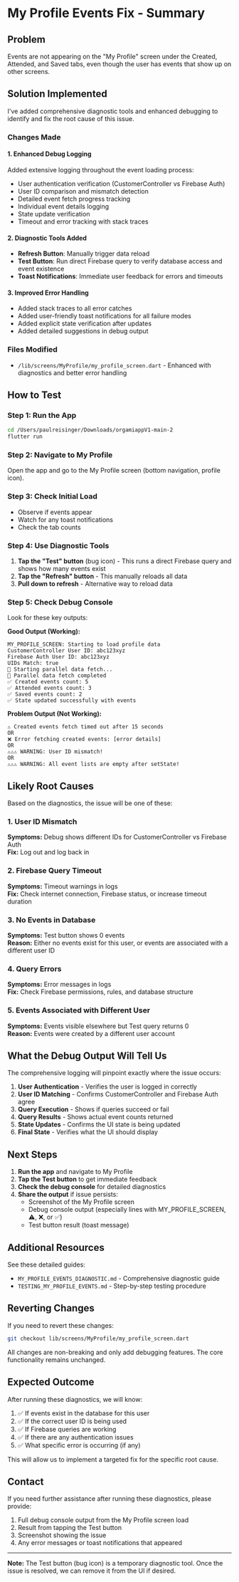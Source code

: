 # My Profile Events Fix - Summary

## Problem
Events are not appearing on the "My Profile" screen under the Created, Attended, and Saved tabs, even though the user has events that show up on other screens.

## Solution Implemented

I've added comprehensive diagnostic tools and enhanced debugging to identify and fix the root cause of this issue.

### Changes Made

#### 1. Enhanced Debug Logging
Added extensive logging throughout the event loading process:
- User authentication verification (CustomerController vs Firebase Auth)
- User ID comparison and mismatch detection
- Detailed event fetch progress tracking
- Individual event details logging
- State update verification
- Timeout and error tracking with stack traces

#### 2. Diagnostic Tools Added
- **Refresh Button**: Manually trigger data reload
- **Test Button**: Run direct Firebase query to verify database access and event existence
- **Toast Notifications**: Immediate user feedback for errors and timeouts

#### 3. Improved Error Handling
- Added stack traces to all error catches
- Added user-friendly toast notifications for all failure modes
- Added explicit state verification after updates
- Added detailed suggestions in debug output

### Files Modified
- `/lib/screens/MyProfile/my_profile_screen.dart` - Enhanced with diagnostics and better error handling

## How to Test

### Step 1: Run the App
```bash
cd /Users/paulreisinger/Downloads/orgamiappV1-main-2
flutter run
```

### Step 2: Navigate to My Profile
Open the app and go to the My Profile screen (bottom navigation, profile icon).

### Step 3: Check Initial Load
- Observe if events appear
- Watch for any toast notifications
- Check the tab counts

### Step 4: Use Diagnostic Tools
1. **Tap the "Test" button** (bug icon) - This runs a direct Firebase query and shows how many events exist
2. **Tap the "Refresh" button** - This manually reloads all data
3. **Pull down to refresh** - Alternative way to reload data

### Step 5: Check Debug Console
Look for these key outputs:

**Good Output (Working):**
```
MY_PROFILE_SCREEN: Starting to load profile data
CustomerController User ID: abc123xyz
Firebase Auth User ID: abc123xyz
UIDs Match: true
🔵 Starting parallel data fetch...
🔵 Parallel data fetch completed
✅ Created events count: 5
✅ Attended events count: 3
✅ Saved events count: 2
✅ State updated successfully with events
```

**Problem Output (Not Working):**
```
⚠️ Created events fetch timed out after 15 seconds
OR
❌ Error fetching created events: [error details]
OR
⚠️⚠️⚠️ WARNING: User ID mismatch!
OR
⚠️⚠️⚠️ WARNING: All event lists are empty after setState!
```

## Likely Root Causes

Based on the diagnostics, the issue will be one of these:

### 1. User ID Mismatch
**Symptoms:** Debug shows different IDs for CustomerController vs Firebase Auth  
**Fix:** Log out and log back in

### 2. Firebase Query Timeout
**Symptoms:** Timeout warnings in logs  
**Fix:** Check internet connection, Firebase status, or increase timeout duration

### 3. No Events in Database
**Symptoms:** Test button shows 0 events  
**Reason:** Either no events exist for this user, or events are associated with a different user ID

### 4. Query Errors
**Symptoms:** Error messages in logs  
**Fix:** Check Firebase permissions, rules, and database structure

### 5. Events Associated with Different User
**Symptoms:** Events visible elsewhere but Test query returns 0  
**Reason:** Events were created by a different user account

## What the Debug Output Will Tell Us

The comprehensive logging will pinpoint exactly where the issue occurs:

1. **User Authentication** - Verifies the user is logged in correctly
2. **User ID Matching** - Confirms CustomerController and Firebase Auth agree
3. **Query Execution** - Shows if queries succeed or fail
4. **Query Results** - Shows actual event counts returned
5. **State Updates** - Confirms the UI state is being updated
6. **Final State** - Verifies what the UI should display

## Next Steps

1. **Run the app** and navigate to My Profile
2. **Tap the Test button** to get immediate feedback
3. **Check the debug console** for detailed diagnostics
4. **Share the output** if issue persists:
   - Screenshot of the My Profile screen
   - Debug console output (especially lines with MY_PROFILE_SCREEN, ⚠️, ❌, or ✅)
   - Test button result (toast message)

## Additional Resources

See these detailed guides:
- `MY_PROFILE_EVENTS_DIAGNOSTIC.md` - Comprehensive diagnostic guide
- `TESTING_MY_PROFILE_EVENTS.md` - Step-by-step testing procedure

## Reverting Changes

If you need to revert these changes:
```bash
git checkout lib/screens/MyProfile/my_profile_screen.dart
```

All changes are non-breaking and only add debugging features. The core functionality remains unchanged.

## Expected Outcome

After running these diagnostics, we will know:
1. ✅ If events exist in the database for this user
2. ✅ If the correct user ID is being used
3. ✅ If Firebase queries are working
4. ✅ If there are any authentication issues
5. ✅ What specific error is occurring (if any)

This will allow us to implement a targeted fix for the specific root cause.

## Contact

If you need further assistance after running these diagnostics, please provide:
1. Full debug console output from the My Profile screen load
2. Result from tapping the Test button
3. Screenshot showing the issue
4. Any error messages or toast notifications that appeared

---

**Note:** The Test button (bug icon) is a temporary diagnostic tool. Once the issue is resolved, we can remove it from the UI if desired.

